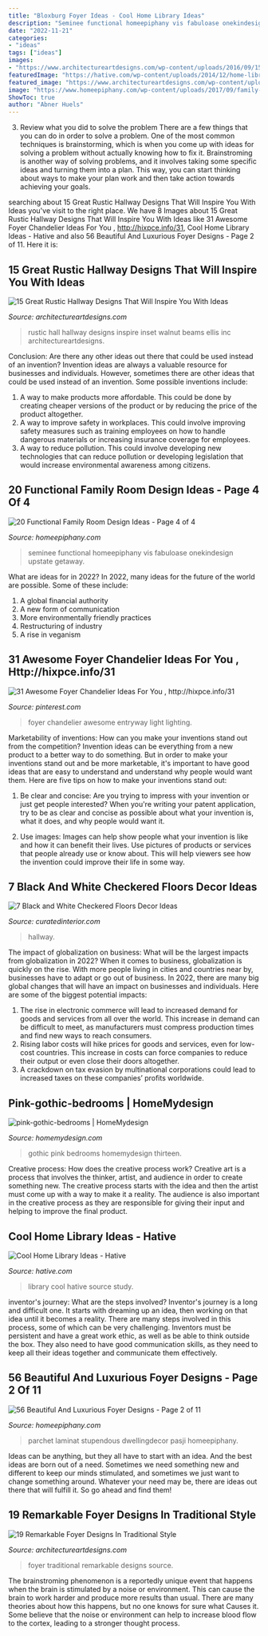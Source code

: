 ```yaml
---
title: "Bloxburg Foyer Ideas - Cool Home Library Ideas"
description: "Seminee functional homeepiphany vis fabuloase onekindesign upstate getaway"
date: "2022-11-21"
categories:
- "ideas"
tags: ["ideas"]
images:
- "https://www.architectureartdesigns.com/wp-content/uploads/2016/09/15-Great-Rustic-Hallway-Designs-That-Will-Inspire-You-With-Ideas-11.jpg"
featuredImage: "https://hative.com/wp-content/uploads/2014/12/home-library-ideas/6-cool-home-library-ideas.jpg"
featured_image: "https://www.architectureartdesigns.com/wp-content/uploads/2016/09/15-Great-Rustic-Hallway-Designs-That-Will-Inspire-You-With-Ideas-11.jpg"
image: "https://www.homeepiphany.com/wp-content/uploads/2017/09/family-rooms_359.jpg"
ShowToc: true
author: "Abner Huels"
---
```



3. Review what you did to solve the problem
There are a few things that you can do in order to solve a problem. One of the most common techniques is brainstorming, which is when you come up with ideas for solving a problem without actually knowing how to fix it. Brainstroming is another way of solving problems, and it involves taking some specific ideas and turning them into a plan. This way, you can start thinking about ways to make your plan work and then take action towards achieving your goals.

	

		
searching about 15 Great Rustic Hallway Designs That Will Inspire You With Ideas you've visit to the right place. We have 8 Images about 15 Great Rustic Hallway Designs That Will Inspire You With Ideas like 31 Awesome Foyer Chandelier Ideas For You , http://hixpce.info/31, Cool Home Library Ideas - Hative and also 56 Beautiful And Luxurious Foyer Designs - Page 2 of 11. Here it is:
		
    
## 15 Great Rustic Hallway Designs That Will Inspire You With Ideas

<img loading=lazy src="https://www.architectureartdesigns.com/wp-content/uploads/2016/09/15-Great-Rustic-Hallway-Designs-That-Will-Inspire-You-With-Ideas-11.jpg" onerror="this.onerror=null;this.src='https://tse3.mm.bing.net/th?id=OIP.1dahwaJxrnM2OIvMvaecLAHaJ8&amp;pid=15.1';" alt="15 Great Rustic Hallway Designs That Will Inspire You With Ideas">

_Source: architectureartdesigns.com_

>rustic hall hallway designs inspire inset walnut beams ellis inc architectureartdesigns. 

	

Conclusion: Are there any other ideas out there that could be used instead of an invention?
Invention ideas are always a valuable resource for businesses and individuals. However, sometimes there are other ideas that could be used instead of an invention. Some possible inventions include:
1. A way to make products more affordable. This could be done by creating cheaper versions of the product or by reducing the price of the product altogether.
2. A way to improve safety in workplaces. This could involve improving safety measures such as training employees on how to handle dangerous materials or increasing insurance coverage for employees.
3. A way to reduce pollution. This could involve developing new technologies that can reduce pollution or developing legislation that would increase environmental awareness among citizens.

    
## 20 Functional Family Room Design Ideas - Page 4 Of 4

<img loading=lazy src="https://www.homeepiphany.com/wp-content/uploads/2017/09/family-rooms_359.jpg" onerror="this.onerror=null;this.src='https://tse2.mm.bing.net/th?id=OIP.7EwtKPOqi-b5-LU0xc-7FQHaLO&amp;pid=15.1';" alt="20 Functional Family Room Design Ideas - Page 4 of 4">

_Source: homeepiphany.com_

>seminee functional homeepiphany vis fabuloase onekindesign upstate getaway. 

	

What are ideas for in 2022?
In 2022, many ideas for the future of the world are possible. Some of these include: 
1. A global financial authority 
2. A new form of communication 
3. More environmentally friendly practices 
4. Restructuring of industry 
5. A rise in veganism 

    
## 31 Awesome Foyer Chandelier Ideas For You , Http://hixpce.info/31

<img loading=lazy src="https://i.pinimg.com/736x/2a/65/d5/2a65d59b6fd7dc207841928682f812ac.jpg" onerror="this.onerror=null;this.src='https://tse3.mm.bing.net/th?id=OIP.mDLPEijS9EaCKGKxHfYyDAHaJ3&amp;pid=15.1';" alt="31 Awesome Foyer Chandelier Ideas For You , http://hixpce.info/31">

_Source: pinterest.com_

>foyer chandelier awesome entryway light lighting. 

	

Marketability of inventions: How can you make your inventions stand out from the competition?
Invention ideas can be everything from a new product to a better way to do something. But in order to make your inventions stand out and be more marketable, it's important to have good ideas that are easy to understand and understand why people would want them. Here are five tips on how to make your inventions stand out:
1. Be clear and concise: Are you trying to impress with your invention or just get people interested? When you're writing your patent application, try to be as clear and concise as possible about what your invention is, what it does, and why people would want it.

2. Use images: Images can help show people what your invention is like and how it can benefit their lives. Use pictures of products or services that people already use or know about. This will help viewers see how the invention could improve their life in some way.

    
## 7 Black And White Checkered Floors Decor Ideas

<img loading=lazy src="https://curatedinterior.com/wp-content/uploads/2020/02/Black-and-white-checkered-tile-floors-in-long-hallway-below-staircase.jpg" onerror="this.onerror=null;this.src='https://tse3.mm.bing.net/th?id=OIP.ZfoJhsOjN-ehkz0A2SzI5AHaLH&amp;pid=15.1';" alt="7 Black and White Checkered Floors Decor Ideas">

_Source: curatedinterior.com_

>hallway. 

	

The impact of globalization on business: What will be the largest impacts from globalization in 2022?
When it comes to business, globalization is quickly on the rise. With more people living in cities and countries near by, businesses have to adapt or go out of business. In 2022, there are many big global changes that will have an impact on businesses and individuals. Here are some of the biggest potential impacts: 
1) The rise in electronic commerce will lead to increased demand for goods and services from all over the world. This increase in demand can be difficult to meet, as manufacturers must compress production times and find new ways to reach consumers. 
2) Rising labor costs will hike prices for goods and services, even for low-cost countries. This increase in costs can force companies to reduce their output or even close their doors altogether. 
3) A crackdown on tax evasion by multinational corporations could lead to increased taxes on these companies’ profits worldwide.

    
## Pink-gothic-bedrooms | HomeMydesign

<img loading=lazy src="https://homemydesign.com/wp-content/uploads/2014/02/pink-gothic-bedrooms.jpg" onerror="this.onerror=null;this.src='https://tse4.mm.bing.net/th?id=OIP.7J8XITEZeI_UKwAV2o8sfgHaJa&amp;pid=15.1';" alt="pink-gothic-bedrooms | HomeMydesign">

_Source: homemydesign.com_

>gothic pink bedrooms homemydesign thirteen. 

	

Creative process: How does the creative process work?
Creative art is a process that involves the thinker, artist, and audience in order to create something new. The creative process starts with the idea and then the artist must come up with a way to make it a reality. The audience is also important in the creative process as they are responsible for giving their input and helping to improve the final product.

    
## Cool Home Library Ideas - Hative

<img loading=lazy src="https://hative.com/wp-content/uploads/2014/12/home-library-ideas/6-cool-home-library-ideas.jpg" onerror="this.onerror=null;this.src='https://tse3.mm.bing.net/th?id=OIP.oGlDLf0I7bR-mBmyL_GZTwHaJo&amp;pid=15.1';" alt="Cool Home Library Ideas - Hative">

_Source: hative.com_

>library cool hative source study. 

	

inventor's journey: What are the steps involved?
Inventor's journey is a long and difficult one. It starts with dreaming up an idea, then working on that idea until it becomes a reality. There are many steps involved in this process, some of which can be very challenging. Inventors must be persistent and have a great work ethic, as well as be able to think outside the box. They also need to have good communication skills, as they need to keep all their ideas together and communicate them effectively.

    
## 56 Beautiful And Luxurious Foyer Designs - Page 2 Of 11

<img loading=lazy src="https://homeepiphany.com/wp-content/uploads/2015/10/56-Beautiful-And-Luxurious-Foyer-Designs-6-757x1024.jpg" onerror="this.onerror=null;this.src='https://tse2.mm.bing.net/th?id=OIP.olUHPzv717ZIV_hT_dTcMQHaKB&amp;pid=15.1';" alt="56 Beautiful And Luxurious Foyer Designs - Page 2 of 11">

_Source: homeepiphany.com_

>parchet laminat stupendous dwellingdecor pasji homeepiphany. 

	

Ideas can be anything, but they all have to start with an idea. And the best ideas are born out of a need. Sometimes we need something new and different to keep our minds stimulated, and sometimes we just want to change something around. Whatever your need may be, there are ideas out there that will fulfill it. So go ahead and find them!

    
## 19 Remarkable Foyer Designs In Traditional Style

<img loading=lazy src="https://www.architectureartdesigns.com/wp-content/uploads/2016/03/7-35.jpg" onerror="this.onerror=null;this.src='https://tse3.mm.bing.net/th?id=OIP.E2w9k1vH4qc5jlh5XqQGFQAAAA&amp;pid=15.1';" alt="19 Remarkable Foyer Designs In Traditional Style">

_Source: architectureartdesigns.com_

>foyer traditional remarkable designs source. 

	

The brainstroming phenomenon is a reportedly unique event that happens when the brain is stimulated by a noise or environment. This can cause the brain to work harder and produce more results than usual. There are many theories about how this happens, but no one knows for sure what Causes it. Some believe that the noise or environment can help to increase blood flow to the cortex, leading to a stronger thought process.

